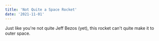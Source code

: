```yaml
---
title: 'Not Quite a Space Rocket'
date: '2021-11-01'
---
```

Just like you're not quite Jeff Bezos (yet), this rocket can't quite make it to outer space.


